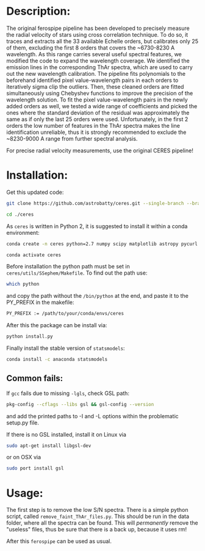 # Description:

The original ferospipe pipeline has been developed to precisely measure the radial velocity of
stars using cross correlation technique. To do so, it traces and extracts all the 33 available
Echelle orders, but calibrates only 25 of them, excluding the first 8 orders that covers the
~6730-8230 A wavelength. As this range carries several useful spectral features, we modified
the code to expand the wavelength coverage. We identified the emission lines in the corresponding
ThAr spectra, which are used to carry out the new wavelength calibration. The pipeline fits
polynomials to the beforehand identified pixel value-wavelength pairs in each orders to
iteratively sigma clip the outliers. Then, these cleaned orders are fitted simultaneously
using Chebyshev functions to improve the precision of the wavelength solution. To fit the
pixel value-wavelength pairs in the newly added orders as well, we tested a wide range of
coefficients and picked the ones where the standard deviation of the residual was approximately
the same as if only the last 25 orders were used. Unfortunately, in the first 2 orders the
low number of features in the ThAr spectra makes the line identification unreliable,
thus it is strongly recommended to exclude the ~8230-9000 A range from further spectral
analysis.

For precise radial velocity measurements, use the original CERES pipeline!

# Installation:

Get this updated code:
```bash
git clone https://github.com/astrobatty/ceres.git --single-branch --branch feros_extended_wavelength

cd ./ceres
```

As `ceres` is written in Python 2, it is suggested to install it within a conda environment:
```bash
conda create -n ceres python=2.7 numpy scipy matplotlib astropy pycurl PyAstronomy ephem

conda activate ceres
```

Before installation the python path must be set in `ceres/utils/SSephem/Makefile`. To find out the path use:
```bash
which python
```
and copy the path without the `/bin/python` at the end, and paste it to the PY_PREFIX in the makefile:
```bash
PY_PREFIX := /path/to/your/conda/envs/ceres
```

After this the package can be install via:
```bash
python install.py
```

Finally install the stable version of `statsmodels`:
```bash
conda install -c anaconda statsmodels
```

## Common fails:
If `gcc` fails due to missing `-lgls`, check GSL path:
```bash
pkg-config --cflags --libs gsl && gsl-config --version
```

and add the printed paths to -I and -L options within the problematic setup.py file.

If there is no GSL installed, install it on Linux via
```bash
sudo apt-get install libgsl-dev
```

or on OSX via
```bash
sudo port install gsl
```

# Usage:

The first step is to remove the low S/N spectra. There is a simple python script, called `remove_faint_ThAr_files.py`.
This should be run in the data folder, where all the spectra can be found. This will _permanently_ remove
the "useless" files, thus be sure that there is a back up, because it uses rm!

After this `ferospipe` can be used as usual.
